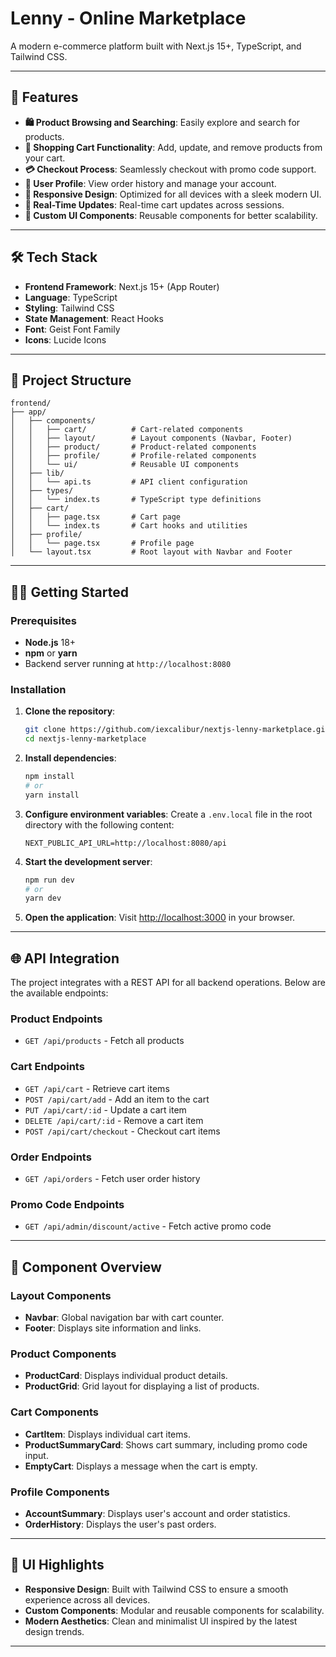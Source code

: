 # Lenny - Online Marketplace

A modern e-commerce platform built with Next.js 15+, TypeScript, and Tailwind CSS.

---

## 🚀 Features

- **🛍️ Product Browsing and Searching**: Easily explore and search for products.
- **🛒 Shopping Cart Functionality**: Add, update, and remove products from your cart.
- **💳 Checkout Process**: Seamlessly checkout with promo code support.
- **👤 User Profile**: View order history and manage your account.
- **🎨 Responsive Design**: Optimized for all devices with a sleek modern UI.
- **🔄 Real-Time Updates**: Real-time cart updates across sessions.
- **💅 Custom UI Components**: Reusable components for better scalability.

---

## 🛠 Tech Stack

- **Frontend Framework**: Next.js 15+ (App Router)
- **Language**: TypeScript
- **Styling**: Tailwind CSS
- **State Management**: React Hooks
- **Font**: Geist Font Family
- **Icons**: Lucide Icons

---

## 📂 Project Structure

```
frontend/
├── app/
│   ├── components/
│   │   ├── cart/          # Cart-related components
│   │   ├── layout/        # Layout components (Navbar, Footer)
│   │   ├── product/       # Product-related components
│   │   ├── profile/       # Profile-related components
│   │   └── ui/            # Reusable UI components
│   ├── lib/
│   │   └── api.ts         # API client configuration
│   ├── types/
│   │   └── index.ts       # TypeScript type definitions
│   ├── cart/
│   │   ├── page.tsx       # Cart page
│   │   └── index.ts       # Cart hooks and utilities
│   ├── profile/
│   │   └── page.tsx       # Profile page
│   └── layout.tsx         # Root layout with Navbar and Footer
```

---

## 🧑‍💻 Getting Started

### Prerequisites

- **Node.js** 18+
- **npm** or **yarn**
- Backend server running at `http://localhost:8080`

### Installation

1. **Clone the repository**:
   ```bash
   git clone https://github.com/iexcalibur/nextjs-lenny-marketplace.git
   cd nextjs-lenny-marketplace
   ```

2. **Install dependencies**:
   ```bash
   npm install
   # or
   yarn install
   ```

3. **Configure environment variables**:
   Create a `.env.local` file in the root directory with the following content:
   ```env
   NEXT_PUBLIC_API_URL=http://localhost:8080/api
   ```

4. **Start the development server**:
   ```bash
   npm run dev
   # or
   yarn dev
   ```

5. **Open the application**:
   Visit [http://localhost:3000](http://localhost:3000) in your browser.

---

## 🌐 API Integration

The project integrates with a REST API for all backend operations. Below are the available endpoints:

### Product Endpoints

- `GET /api/products` - Fetch all products

### Cart Endpoints

- `GET /api/cart` - Retrieve cart items
- `POST /api/cart/add` - Add an item to the cart
- `PUT /api/cart/:id` - Update a cart item
- `DELETE /api/cart/:id` - Remove a cart item
- `POST /api/cart/checkout` - Checkout cart items

### Order Endpoints

- `GET /api/orders` - Fetch user order history

### Promo Code Endpoints

- `GET /api/admin/discount/active` - Fetch active promo code

---

## 🧩 Component Overview

### **Layout Components**

- **Navbar**: Global navigation bar with cart counter.
- **Footer**: Displays site information and links.

### **Product Components**

- **ProductCard**: Displays individual product details.
- **ProductGrid**: Grid layout for displaying a list of products.

### **Cart Components**

- **CartItem**: Displays individual cart items.
- **ProductSummaryCard**: Shows cart summary, including promo code input.
- **EmptyCart**: Displays a message when the cart is empty.

### **Profile Components**

- **AccountSummary**: Displays user's account and order statistics.
- **OrderHistory**: Displays the user's past orders.

---

## 🎨 UI Highlights

- **Responsive Design**: Built with Tailwind CSS to ensure a smooth experience across all devices.
- **Custom Components**: Modular and reusable components for scalability.
- **Modern Aesthetics**: Clean and minimalist UI inspired by the latest design trends.

---



